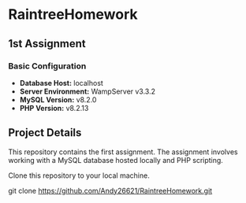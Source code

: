 # RaintreeHomework

## 1st Assignment

### Basic Configuration
- **Database Host:** localhost
- **Server Environment:** WampServer v3.3.2
- **MySQL Version:** v8.2.0
- **PHP Version:** v8.2.13

## Project Details

This repository contains the first assignment. The assignment involves working with a MySQL database hosted locally and PHP scripting.

Clone this repository to your local machine.

   git clone https://github.com/Andy26621/RaintreeHomework.git